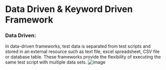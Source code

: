 # Data Driven & Keyword Driven Framework

### Data Driven:
In data-driven frameworks, test data is separated from test scripts and stored in an external resource such as text file, excel spreadsheet, CSV file or database table. These frameworks provide the flexibility of executing the same test script with multiple data sets.
![image](https://user-images.githubusercontent.com/941995/236706749-4fe800da-5ec4-4d64-ac83-052a63d9bdfe.png)
